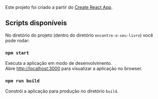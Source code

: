 Este projeto foi criado a partir do [Create React App](https://github.com/facebook/create-react-app).

## Scripts disponíveis

No diretório do projeto (dentro do diretório `encontre-o-seu-livro`) você pode rodar:

### `npm start`

Executa a aplicação em modo de desenvolvimento.<br />
Abre [http://localhost:3000](http://localhost:3000) para visualizar a aplicação no browser.

### `npm run build`

Constrói a aplicação para produção no diretório `build`.<br />
